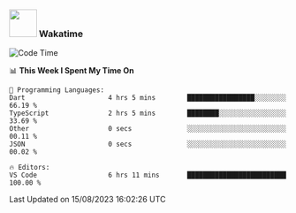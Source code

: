 ### <img src="https://media.giphy.com/media/VgCDAzcKvsR6OM0uWg/giphy.gif" width="50"> Wakatime

  <!--START_SECTION:waka-->
![Code Time](http://img.shields.io/badge/Code%20Time-1%2C431%20hrs%2013%20mins-blue)

📊 **This Week I Spent My Time On** 

```text
💬 Programming Languages: 
Dart                     4 hrs 5 mins        █████████████████░░░░░░░░   66.19 % 
TypeScript               2 hrs 5 mins        ████████░░░░░░░░░░░░░░░░░   33.69 % 
Other                    0 secs              ░░░░░░░░░░░░░░░░░░░░░░░░░   00.11 % 
JSON                     0 secs              ░░░░░░░░░░░░░░░░░░░░░░░░░   00.02 % 

🔥 Editors: 
VS Code                  6 hrs 11 mins       █████████████████████████   100.00 % 
```


 Last Updated on 15/08/2023 16:02:26 UTC
<!--END_SECTION:waka-->
